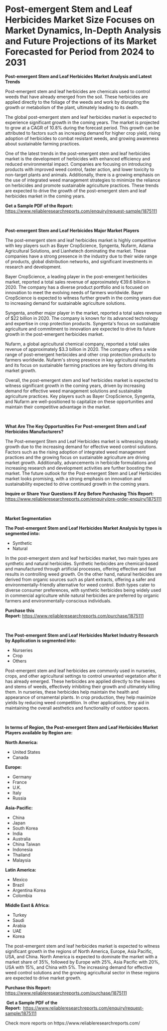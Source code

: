 <p><h1>Post-emergent Stem and Leaf Herbicides Market Size Focuses on Market Dynamics, In-Depth Analysis and Future Projections of its Market Forecasted for Period from 2024 to 2031</h1></p><p><strong>Post-emergent Stem and Leaf Herbicides Market Analysis and Latest Trends</strong></p>
<p><p>Post-emergent stem and leaf herbicides are chemicals used to control weeds that have already emerged from the soil. These herbicides are applied directly to the foliage of the weeds and work by disrupting the growth or metabolism of the plant, ultimately leading to its death.</p><p>The global post-emergent stem and leaf herbicides market is expected to experience significant growth in the coming years. The market is projected to grow at a CAGR of 10.8% during the forecast period. This growth can be attributed to factors such as increasing demand for higher crop yield, rising adoption of herbicides to combat resistant weeds, and growing awareness about sustainable farming practices.</p><p>One of the latest trends in the post-emergent stem and leaf herbicides market is the development of herbicides with enhanced efficiency and reduced environmental impact. Companies are focusing on introducing products with improved weed control, faster action, and lower toxicity to non-target plants and animals. Additionally, there is a growing emphasis on the use of integrated weed management strategies to minimize the reliance on herbicides and promote sustainable agriculture practices. These trends are expected to drive the growth of the post-emergent stem and leaf herbicides market in the coming years.</p></p>
<p><strong>Get a Sample PDF of the Report:&nbsp;</strong> <a href="https://www.reliableresearchreports.com/enquiry/request-sample/1875111">https://www.reliableresearchreports.com/enquiry/request-sample/1875111</a></p>
<p>&nbsp;</p>
<p><strong>Post-emergent Stem and Leaf Herbicides Major Market Players</strong></p>
<p><p>The post-emergent stem and leaf herbicides market is highly competitive with key players such as Bayer CropScience, Syngenta, Nufarm, Adama Agricultural Solutions, and Lianhetech dominating the market. These companies have a strong presence in the industry due to their wide range of products, global distribution networks, and significant investments in research and development.</p><p>Bayer CropScience, a leading player in the post-emergent herbicides market, reported a total sales revenue of approximately €39.6 billion in 2020. The company has a diverse product portfolio and is focused on innovation to meet the evolving needs of farmers worldwide. Bayer CropScience is expected to witness further growth in the coming years due to increasing demand for sustainable agriculture solutions.</p><p>Syngenta, another major player in the market, reported a total sales revenue of $22 billion in 2020. The company is known for its advanced technology and expertise in crop protection products. Syngenta's focus on sustainable agriculture and commitment to innovation are expected to drive its future growth in the post-emergent herbicides market.</p><p>Nufarm, a global agricultural chemical company, reported a total sales revenue of approximately $3.3 billion in 2020. The company offers a wide range of post-emergent herbicides and other crop protection products to farmers worldwide. Nufarm's strong presence in key agricultural markets and its focus on sustainable farming practices are key factors driving its market growth.</p><p>Overall, the post-emergent stem and leaf herbicides market is expected to witness significant growth in the coming years, driven by increasing demand for effective weed management solutions and sustainable agriculture practices. Key players such as Bayer CropScience, Syngenta, and Nufarm are well-positioned to capitalize on these opportunities and maintain their competitive advantage in the market.</p></p>
<p>&nbsp;</p>
<p><strong>What Are The Key Opportunities For Post-emergent Stem and Leaf Herbicides Manufacturers?</strong></p>
<p><p>The Post-emergent Stem and Leaf Herbicides market is witnessing steady growth due to the increasing demand for effective weed control solutions. Factors such as the rising adoption of integrated weed management practices and the growing focus on sustainable agriculture are driving market growth. Additionally, advancements in herbicide formulations and increasing research and development activities are further boosting the market. The future outlook for the Post-emergent Stem and Leaf Herbicides market looks promising, with a strong emphasis on innovation and sustainability expected to drive continued growth in the coming years.</p></p>
<p><strong>Inquire or Share Your Questions If Any Before Purchasing This Report:</strong> <a href="https://www.reliableresearchreports.com/enquiry/pre-order-enquiry/1875111">https://www.reliableresearchreports.com/enquiry/pre-order-enquiry/1875111</a></p>
<p>&nbsp;</p>
<p><strong>Market Segmentation</strong></p>
<p><strong>The Post-emergent Stem and Leaf Herbicides Market Analysis by types is segmented into:</strong></p>
<p><ul><li>Synthetic</li><li>Natural</li></ul></p>
<p><p>In the post-emergent stem and leaf herbicides market, two main types are synthetic and natural herbicides. Synthetic herbicides are chemical-based and manufactured through artificial processes, offering effective and fast results in controlling weed growth. On the other hand, natural herbicides are derived from organic sources such as plant extracts, offering a safer and environmentally-friendly alternative for weed control. Both types cater to diverse consumer preferences, with synthetic herbicides being widely used in commercial agriculture while natural herbicides are preferred by organic farmers and environmentally-conscious individuals.</p></p>
<p><strong>Purchase this Report:&nbsp;</strong><a href="https://www.reliableresearchreports.com/purchase/1875111">https://www.reliableresearchreports.com/purchase/1875111</a></p>
<p>&nbsp;</p>
<p><strong>The Post-emergent Stem and Leaf Herbicides Market Industry Research by Application is segmented into:</strong></p>
<p><ul><li>Nurseries</li><li>Crop</li><li>Others</li></ul></p>
<p><p>Post-emergent stem and leaf herbicides are commonly used in nurseries, crops, and other agricultural settings to control unwanted vegetation after it has already emerged. These herbicides are applied directly to the leaves and stems of weeds, effectively inhibiting their growth and ultimately killing them. In nurseries, these herbicides help maintain the health and appearance of ornamental plants. In crop production, they help maximize yields by reducing weed competition. In other applications, they aid in maintaining the overall aesthetics and functionality of outdoor spaces.</p></p>
<p>&nbsp;</p>
<p><strong>In terms of Region, the Post-emergent Stem and Leaf Herbicides Market Players available by Region are:</strong></p>
<p>
    <p> <strong> North America: </strong>
        <ul>
            <li>United States</li>
            <li>Canada</li>
        </ul>
        </p> 
    <p> <strong> Europe: </strong>
        <ul>
            <li>Germany</li>
            <li>France</li>
            <li>U.K.</li>
            <li>Italy</li>
            <li>Russia</li>
        </ul>
        </p> 
    <p> <strong> Asia-Pacific: </strong>
        <ul>
            <li>China</li>
            <li>Japan</li>
            <li>South Korea</li>
            <li>India</li>
            <li>Australia</li>
            <li>China Taiwan</li>
            <li>Indonesia</li>
            <li>Thailand</li>
            <li>Malaysia</li>
        </ul>
        </p> 
    <p> <strong> Latin America: </strong>
        <ul>
            <li>Mexico</li>
            <li>Brazil</li>
            <li>Argentina Korea</li>
            <li>Colombia</li>
        </ul>
        </p> 
    <p> <strong> Middle East & Africa: </strong>
        <ul>
            <li>Turkey</li>
            <li>Saudi</li>
            <li>Arabia</li>
            <li>UAE</li>
            <li>Korea</li>
        </ul>
    </p>
    </p>
<p><p>The post-emergent stem and leaf herbicides market is expected to witness significant growth in the regions of North America, Europe, Asia Pacific, USA, and China. North America is expected to dominate the market with a market share of 35%, followed by Europe with 25%, Asia Pacific with 20%, USA with 15%, and China with 5%. The increasing demand for effective weed control solutions and the growing agricultural sector in these regions are expected to drive market growth.</p></p>
<p><strong>Purchase this Report: </strong><a href="https://www.reliableresearchreports.com/purchase/1875111">https://www.reliableresearchreports.com/purchase/1875111</a></p>
<p>&nbsp;<strong>Get a Sample PDF of the Report:&nbsp;&nbsp;</strong><a href="https://www.reliableresearchreports.com/enquiry/request-sample/1875111">https://www.reliableresearchreports.com/enquiry/request-sample/1875111</a></p>
<p><strong></strong></p>
<p>Check more reports on https://www.reliableresearchreports.com/</p>